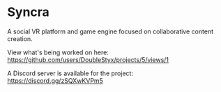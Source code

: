 # Syncra

A social VR platform and game engine focused on collaborative content creation.

View what's being worked on here: https://github.com/users/DoubleStyx/projects/5/views/1

A Discord server is available for the project: https://discord.gg/zSQXwKVPm5

